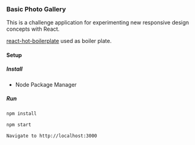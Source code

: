 ### Basic Photo Gallery

This is a challenge application for experimenting new responsive design concepts with React.

[react-hot-boilerplate](https://github.com/gaearon/react-hot-boilerplate) used as boiler plate.


#### Setup

##### Install
* Node Package Manager

##### Run
```javascript
npm install
```
```javascript
npm start
```

`Navigate to http://localhost:3000`
